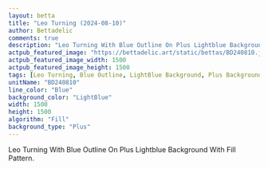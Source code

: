 ```yaml
---
layout: betta
title: "Leo Turning (2024-08-10)"
author: Bettadelic
comments: true
description: "Leo Turning With Blue Outline On Plus Lightblue Background With Fill Pattern."
actpub_featured_image: "https://bettadelic.art/static/bettas/BD240810.jpg"
actpub_featured_image_width: 1500
actpub_featured_image_height: 1500
tags: [Leo Turning, Blue Outline, LightBlue Background, Plus Background Pattern, Fill Pattern, August 2024]
unitName: "BD240810"
line_color: "Blue"
background_color: "LightBlue"
width: 1500
height: 1500
algorithm: "Fill"
background_type: "Plus"
---
```


Leo Turning With Blue Outline On Plus Lightblue Background With Fill Pattern.
